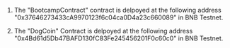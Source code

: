 1. The "BootcampContract" contract is delpoyed at the following address "0x37646273433cA9970123f6c04ca0D4a23c660089" in BNB Testnet.

2. The "DogCoin" Contract is delpoyed at the following address "0x4Bd61d5Db47BAFD130fC83Fe245456201F0c60c0" in BNB Testnet.